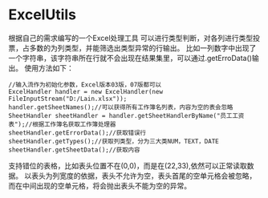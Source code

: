 # ExcelUtils
根据自己的需求编写的一个Excel处理工具
可以进行类型判断，对各列进行类型投票，占多数的为列类型，并能筛选出类型异常的行输出。
比如一列数字中出现了一个字符串，该字符串所在行就不会出现在结果集里，可以通过.getErroData()输出。
使用方法如下：
	
	//输入流作为初始化参数，Excel版本03版，07版都可以
	ExcelHandler handler = new ExcelHandler(new FileInputStream("D:/Lain.xlsx"));	
	handler.getSheetNames();//可以获得所有工作簿名列表，内容为空的表会忽略
	SheetHandler sheetHandler = handler.getSheetHandlerByName("员工工资表");//根据工作簿名获取工作簿处理器
	sheetHandler.getErrorData();//获取错误行
	sheetHandler.getTypes();//获取列类型，分为三大类NUM，TEXT，DATE
	sheetHandler.getSheetData();//获取内容
支持错位的表格，比如表头位置不在(0,0)，而是在(22,33),依然可以正常读取数据。
以表头为列宽度的依据，表头不允许为空，表头首尾的空单元格会被忽略，而在中间出现的空单元格，将会抛出表头不能为空的异常。
